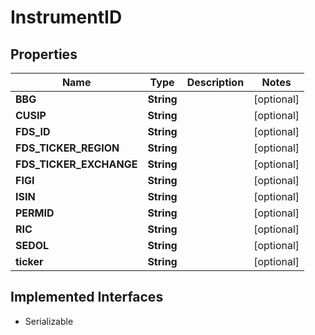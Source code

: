 

# InstrumentID


## Properties

Name | Type | Description | Notes
------------ | ------------- | ------------- | -------------
**BBG** | **String** |  |  [optional]
**CUSIP** | **String** |  |  [optional]
**FDS_ID** | **String** |  |  [optional]
**FDS_TICKER_REGION** | **String** |  |  [optional]
**FDS_TICKER_EXCHANGE** | **String** |  |  [optional]
**FIGI** | **String** |  |  [optional]
**ISIN** | **String** |  |  [optional]
**PERMID** | **String** |  |  [optional]
**RIC** | **String** |  |  [optional]
**SEDOL** | **String** |  |  [optional]
**ticker** | **String** |  |  [optional]


## Implemented Interfaces

* Serializable


